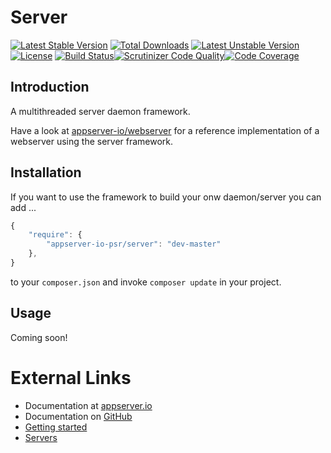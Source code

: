 # Server

[![Latest Stable Version](https://poser.pugx.org/appserver-io-psr/server/v/stable.png)](https://packagist.org/packages/appserver-io-psr/server) [![Total Downloads](https://poser.pugx.org/appserver-io-psr/server/downloads.png)](https://packagist.org/packages/appserver-io-psr/server) [![Latest Unstable Version](https://poser.pugx.org/appserver-io-psr/server/v/unstable.png)](https://packagist.org/packages/appserver-io-psr/server) [![License](https://poser.pugx.org/appserver-io-psr/server/license.png)](https://packagist.org/packages/appserver-io-psr/server) [![Build Status](https://travis-ci.org/appserver-io/server.png)](https://travis-ci.org/appserver-io/server)[![Scrutinizer Code Quality](https://scrutinizer-ci.com/g/appserver-io/server/badges/quality-score.png?b=master)](https://scrutinizer-ci.com/g/appserver-io/server/?branch=master)[![Code Coverage](https://scrutinizer-ci.com/g/appserver-io/server/badges/coverage.png?b=master)](https://scrutinizer-ci.com/g/appserver-io/server/?branch=master)

## Introduction

A multithreaded server daemon framework.

Have a look at [appserver-io/webserver](<https://github.com/appserver-io/webserver>) for a reference implementation of a webserver using the server framework.

## Installation

If you want to use the framework to build your onw daemon/server you can add ...

```javascript
{
    "require": {
        "appserver-io-psr/server": "dev-master"
    },
}
```

to your ```composer.json``` and invoke ```composer update``` in your project.

## Usage

Coming soon!

# External Links

* Documentation at [appserver.io](http://docs.appserver.io)
* Documentation on [GitHub](https://github.com/techdivision/TechDivision_AppserverDocumentation)
* [Getting started](https://github.com/techdivision/TechDivision_AppserverDocumentation/tree/master/docs/getting-started)
* [Servers](https://github.com/techdivision/TechDivision_AppserverDocumentation/tree/master/docs/components/servers)